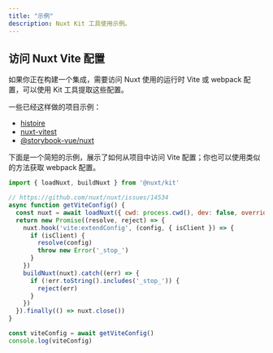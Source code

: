 ```yaml
---
title: "示例"
description: Nuxt Kit 工具使用示例。
---
```


## 访问 Nuxt Vite 配置

如果你正在构建一个集成，需要访问 Nuxt 使用的运行时 Vite 或 webpack 配置，可以使用 Kit 工具提取这些配置。

一些已经这样做的项目示例：

- [histoire](https://github.com/histoire-dev/histoire/blob/main/packages/histoire-plugin-nuxt/src/index.ts)
- [nuxt-vitest](https://github.com/danielroe/nuxt-vitest/blob/main/packages/nuxt-vitest/src/config.ts)
- [@storybook-vue/nuxt](https://github.com/storybook-vue/storybook-nuxt/blob/main/packages/storybook-nuxt/src/preset.ts)

下面是一个简短的示例，展示了如何从项目中访问 Vite 配置；你也可以使用类似的方法获取 webpack 配置。

```js
import { loadNuxt, buildNuxt } from '@nuxt/kit'

// https://github.com/nuxt/nuxt/issues/14534
async function getViteConfig() {
  const nuxt = await loadNuxt({ cwd: process.cwd(), dev: false, overrides: { ssr: false } })
  return new Promise((resolve, reject) => {
    nuxt.hook('vite:extendConfig', (config, { isClient }) => {
      if (isClient) {
        resolve(config)
        throw new Error('_stop_')
      }
    })
    buildNuxt(nuxt).catch((err) => {
      if (!err.toString().includes('_stop_')) {
        reject(err)
      }
    })
  }).finally(() => nuxt.close())
}

const viteConfig = await getViteConfig()
console.log(viteConfig)
```